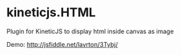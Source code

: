 kineticjs.HTML
===================

Plugin for KineticJS to display html inside canvas as image

Demo: http://jsfiddle.net/lavrton/3Tybj/
